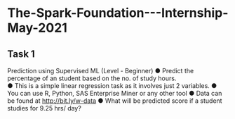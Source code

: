 # The-Spark-Foundation---Internship-May-2021

## Task 1
Prediction using Supervised ML 
(Level - Beginner)
● Predict the percentage of an student based on the no. of study hours.  
● This is a simple linear regression task as it involves just 2 variables.
● You can use R, Python, SAS Enterprise Miner or any other tool
● Data can be found at http://bit.ly/w-data
● What will be predicted score if a student studies for 9.25 hrs/ day?
